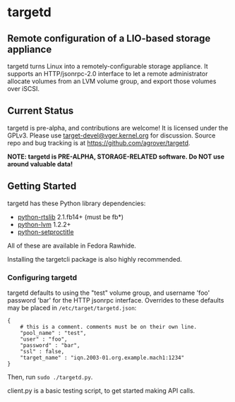 targetd
=======

Remote configuration of a LIO-based storage appliance
-----------------------------------------------------
targetd turns Linux into a remotely-configurable storage appliance. It
supports an HTTP/jsonrpc-2.0 interface to let a remote administrator
allocate volumes from an LVM volume group, and export those volumes
over iSCSI.

Current Status
--------------
targetd is pre-alpha, and contributions are welcome! It is licensed
under the GPLv3. Please use target-devel@vger.kernel.org for
discussion. Source repo and bug tracking is at
https://github.com/agrover/targetd.

**NOTE: targetd is PRE-ALPHA, STORAGE-RELATED software. Do NOT use
  around valuable data!**

Getting Started
---------------
targetd has these Python library dependencies:
* [python-rtslib](https://github.com/agrover/rtslib-fb) 2.1.fb14+  (must be fb*)
* [python-lvm](https://github.com/agrover/python-lvm) 1.2.2+
* [python-setproctitle](https://github.com/dvarrazzo/py-setproctitle)

All of these are available in Fedora Rawhide.

Installing the targetcli package is also highly recommended.

### Configuring targetd

targetd defaults to using the "test" volume group, and username 'foo'
password 'bar' for the HTTP jsonrpc interface. Overrides to these
defaults may be placed in `/etc/target/targetd.json`:

    {
        # this is a comment. comments must be on their own line.
        "pool_name" : "test",
        "user" : "foo",
        "password" : "bar",
        "ssl" : false,
        "target_name" : "iqn.2003-01.org.example.mach1:1234"
    }

Then, run `sudo ./targetd.py`.

client.py is a basic testing script, to get started making API calls.
